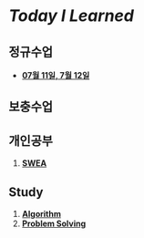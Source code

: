 # *Today I Learned*

## 정규수업
- [**07월 11일, 7월 12일**](https://github.com/Jinseong0216/Today-I-Learned/tree/master/Lecture_Summary)


## 보충수업

## 개인공부
1. [**SWEA**](https://)

## Study
1. [**Algorithm**](https://)
2. [**Problem Solving**](https://)